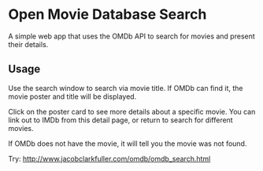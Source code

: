 # Open Movie Database Search
A simple web app that uses the OMDb API to search for movies and present their
details.

## Usage
Use the search window to search via movie title. If OMDb can find it, the
movie poster and title will be displayed.

Click on the poster card to see more details about a specific movie. You can
link out to IMDb from this detail page, or return to search for different movies.

If OMDb does not have the movie, it will tell you the movie was not found.

Try:
http://www.jacobclarkfuller.com/omdb/omdb_search.html
